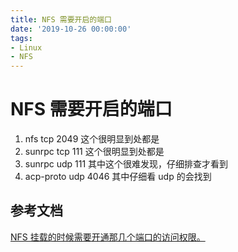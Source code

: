 ```yaml
---
title: NFS 需要开启的端口
date: '2019-10-26 00:00:00'
tags:
- Linux
- NFS
---
```

# NFS 需要开启的端口

1. nfs  tcp 2049 这个很明显到处都是
2. sunrpc tcp 111 这个很明显到处都是
3. sunrpc udp 111 其中这个很难发现，仔细排查才看到
4. acp-proto udp 4046 其中仔细看 udp 的会找到


## 参考文档
[NFS 挂载的时候需要开通那几个端口的访问权限。](https://blog.csdn.net/fhqsse220/article/details/45668057/)
